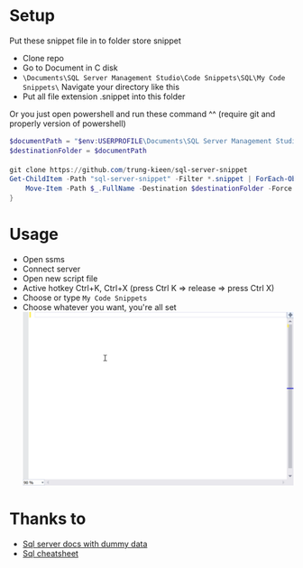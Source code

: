 # Setup
Put these snippet file in to folder store snippet
- Clone repo
- Go to Document in C disk 
- `\Documents\SQL Server Management Studio\Code Snippets\SQL\My Code Snippets\` Navigate your directory like this 
- Put all file extension .snippet into this folder

Or you just open powershell and run these command ^^ (require git and properly version of powershell)
```ps1
$documentPath = "$env:USERPROFILE\Documents\SQL Server Management Studio\Code Snippets\SQL\My Code Snippets\"
$destinationFolder = $documentPath

git clone https://github.com/trung-kieen/sql-server-snippet
Get-ChildItem -Path "sql-server-snippet" -Filter *.snippet | ForEach-Object {
    Move-Item -Path $_.FullName -Destination $destinationFolder -Force
}

```
# Usage
- Open ssms
- Connect server 
- Open new script file 
- Active hotkey Ctrl+K, Ctrl+X (press Ctrl K => release => press Ctrl X)
- Choose or type `My Code Snippets` 
- Choose whatever you want, you're all set 
![usage demo](media/usage_snippet.gif)
# Thanks to 
- [Sql server docs with dummy data](https://www.sqlservertutorial.net/)
- [Sql cheatsheet](https://github.com/enochtangg/quick-SQL-cheatsheet)
